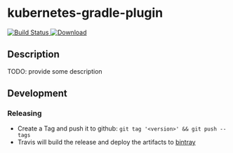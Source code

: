 # kubernetes-gradle-plugin

[![Build Status](https://travis-ci.org/nbyl/kubernetes-gradle-plugin.svg?branch=master)](https://travis-ci.org/nbyl/kubernetes-gradle-plugin)[ ![Download](https://api.bintray.com/packages/nbyl/maven/kubernetes-gradle-plugin/images/download.svg) ](https://bintray.com/nbyl/maven/kubernetes-gradle-plugin/_latestVersion)

## Description

TODO: provide some description

## Development

### Releasing

* Create a Tag and push it to github: `git tag '<version>' && git push --tags`
* Travis will build the release and deploy the artifacts to [bintray](https://bintray.com/nbyl/maven/kubernetes-gradle-plugin)